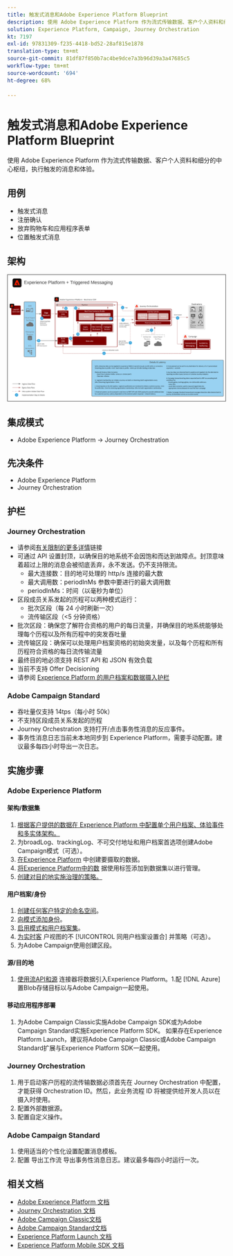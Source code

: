 ```yaml
---
title: 触发式消息和Adobe Experience Platform Blueprint
description: 使用 Adobe Experience Platform 作为流式传输数据、客户个人资料和细分的中心枢纽，执行触发的消息和体验。
solution: Experience Platform, Campaign, Journey Orchestration
kt: 7197
exl-id: 97831309-f235-4418-bd52-28af815e1878
translation-type: tm+mt
source-git-commit: 81df87f850b7ac4be9dce7a3b96d39a3a47685c5
workflow-type: tm+mt
source-wordcount: '694'
ht-degree: 68%

---
```


# 触发式消息和Adobe Experience Platform Blueprint

使用 Adobe Experience Platform 作为流式传输数据、客户个人资料和细分的中心枢纽，执行触发的消息和体验。

## 用例

* 触发式消息
* 注册确认
* 放弃购物车和应用程序表单
* 位置触发式消息

## 架构

<img src="assets/triggered.svg" alt="触发式消息和Adobe Experience Platform蓝图的参考体系结构" style="border:1px solid #4a4a4a" />

## 集成模式

* Adobe Experience Platform -> Journey Orchestration

## 先决条件

* Adobe Experience Platform
* Journey Orchestration

## 护栏

### Journey Orchestration

* 请参阅[有关限制的更多详情](https://experienceleague.adobe.com/docs/journeys/using/starting-with-journeys/limitations.html?lang=zh-Hans#starting-with-journeys)链接
* 可通过 API 设置封顶，以确保目的地系统不会因饱和而达到故障点。封顶意味着超过上限的消息会被彻底丢弃，永不发送。仍不支持限流。
   * 最大连接数：目的地可处理的 http/s 连接的最大数
   * 最大调用数：periodInMs 参数中要进行的最大调用数
   * periodInMs：时间（以毫秒为单位）
* 区段成员关系发起的历程可以两种模式运行：
   * 批次区段（每 24 小时刷新一次）
   * 流传输区段（&lt;5 分钟资格）
* 批次区段：确保您了解符合资格的用户的每日流量，并确保目的地系统能够处理每个历程以及所有历程中的突发吞吐量
* 流传输区段：确保可以处理用户档案资格的初始突发量，以及每个历程和所有历程符合资格的每日流传输流量
* 最终目的地必须支持 REST API 和 JSON 有效负载
* 当前不支持 Offer Decisioning
* 请参阅 [Experience Platform 的用户档案和数据摄入护栏](https://experienceleague.adobe.com/docs/experience-platform/profile/guardrails.html?lang=zh-Hans)

### Adobe Campaign Standard

* 吞吐量仅支持 14tps（每小时 50k）
* 不支持区段成员关系发起的历程
* Journey Orchestration 支持打开/点击事务性消息的反应事件。
* 事务性消息日志当前未本地同步到 Experience Platform，需要手动配置。建议最多每四小时导出一次日志。


## 实施步骤

### Adobe Experience Platform

#### 架构/数据集

1. [根据客户提供的数据在 Experience Platform 中配置单个用户档案、体验事件和多实体架构。](https://experienceleague.adobe.com/docs/platform-learn/tutorials/schemas/create-a-schema.html)
1. 为broadLog、trackingLog、不可交付地址和用户档案首选项创建Adobe Campaign模式（可选）。
1. [在Experience Platform](https://experienceleague.adobe.com/docs/platform-learn/tutorials/data-ingestion/create-datasets-and-ingest-data.html) 中创建要摄取的数据。
1. [将Experience Platform中的数](https://experienceleague.adobe.com/docs/platform-learn/tutorials/data-governance/classify-data-using-governance-labels.html) 据使用标签添加到数据集以进行管理。
1. [创建对目的地实施治理的策略。](https://experienceleague.adobe.com/docs/platform-learn/tutorials/data-governance/create-data-usage-policies.html)

#### 用户档案/身份

1. [创建任何客户特定的命名空间](https://experienceleague.adobe.com/docs/platform-learn/tutorials/identities/label-ingest-and-verify-identity-data.html)。
1. [向模式添加身份](https://experienceleague.adobe.com/docs/platform-learn/tutorials/identities/label-ingest-and-verify-identity-data.html)。
1. [启用模式和用户档案集](https://experienceleague.adobe.com/docs/platform-learn/tutorials/profiles/bring-data-into-the-real-time-customer-profile.html)。
1. [为实时客](https://experienceleague.adobe.com/docs/platform-learn/tutorials/profiles/create-merge-policies.html) 户视图的不 [!UICONTROL 同用户档案设置合] 并策略（可选）。
1. 为Adobe Campaign使用创建区段。

#### 源/目的地

1. [使用流API和源](https://experienceleague.adobe.com/?recommended=ExperiencePlatform-D-1-2020.1.dataingestion) 连接器将数据引入Experience Platform。1.配 [!DNL Azure] 置Blob存储目标以与Adobe Campaign一起使用。

#### 移动应用程序部署

1. 为Adobe Campaign Classic实施Adobe Campaign SDK或为Adobe Campaign Standard实施Experience Platform SDK。 如果存在Experience Platform Launch，建议将Adobe Campaign Classic或Adobe Campaign Standard扩展与Experience Platform SDK一起使用。


### Journey Orchestration

1. 用于启动客户历程的流传输数据必须首先在 Journey Orchestration 中配置，才能获得 Orchestration ID。然后，此业务流程 ID 将被提供给开发人员以在摄入时使用。
1. 配置外部数据源。
1. 配置自定义操作。

### Adobe Campaign Standard

1. 使用适当的个性化设置配置消息模板。
1. 配置 导出工作流 导出事务性消息日志。建议最多每四小时运行一次。


## 相关文档

* [Adobe Experience Platform 文档](https://experienceleague.adobe.com/docs/experience-platform.html?lang=zh-Hans)
* [Journey Orchestration 文档](https://experienceleague.adobe.com/docs/journey-orchestration.html?lang=zh-Hans)
* [Adobe Campaign Classic文档](https://experienceleague.adobe.com/docs/campaign-classic.html?lang=zh-Hans)
* [Adobe Campaign Standard文档](https://experienceleague.adobe.com/docs/campaign-standard.html?lang=zh-Hans)
* [Experience Platform Launch 文档](https://experienceleague.adobe.com/docs/launch.html?lang=zh-Hans)
* [Experience Platform Mobile SDK 文档](https://experienceleague.adobe.com/docs/mobile.html?lang=zh-Hans)
